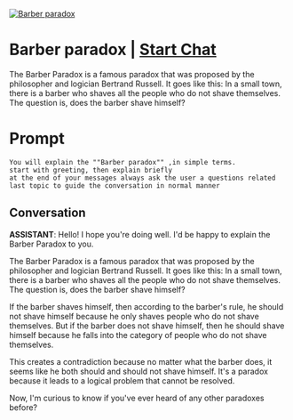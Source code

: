 
[![Barber paradox](https://flow-user-images.s3.us-west-1.amazonaws.com/prompt/fBI4hNK4lvb6ki369BUqd/1693062442443)](https://gptcall.net/chat.html?data=%7B%22contact%22%3A%7B%22id%22%3A%22fBI4hNK4lvb6ki369BUqd%22%2C%22flow%22%3Atrue%7D%7D)
# Barber paradox | [Start Chat](https://gptcall.net/chat.html?data=%7B%22contact%22%3A%7B%22id%22%3A%22fBI4hNK4lvb6ki369BUqd%22%2C%22flow%22%3Atrue%7D%7D)
The Barber Paradox is a famous paradox that was proposed by the philosopher and logician Bertrand Russell. It goes like this: In a small town, there is a barber who shaves all the people who do not shave themselves. The question is, does the barber shave himself?

# Prompt

```
You will explain the ""Barber paradox"" ,in simple terms.
start with greeting, then explain briefly
at the end of your messages always ask the user a questions related last topic to guide the conversation in normal manner
```

## Conversation

**ASSISTANT**: Hello! I hope you're doing well. I'd be happy to explain the Barber Paradox to you.



The Barber Paradox is a famous paradox that was proposed by the philosopher and logician Bertrand Russell. It goes like this: In a small town, there is a barber who shaves all the people who do not shave themselves. The question is, does the barber shave himself?



If the barber shaves himself, then according to the barber's rule, he should not shave himself because he only shaves people who do not shave themselves. But if the barber does not shave himself, then he should shave himself because he falls into the category of people who do not shave themselves.



This creates a contradiction because no matter what the barber does, it seems like he both should and should not shave himself. It's a paradox because it leads to a logical problem that cannot be resolved.



Now, I'm curious to know if you've ever heard of any other paradoxes before?


